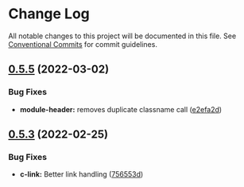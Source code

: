 # Change Log

All notable changes to this project will be documented in this file.
See [Conventional Commits](https://conventionalcommits.org) for commit guidelines.

## [0.5.5](https://github.com/jungvonmatt/wekit/compare/v0.5.4...v0.5.5) (2022-03-02)


### Bug Fixes

* **module-header:** removes duplicate classname call ([e2efa2d](https://github.com/jungvonmatt/wekit/commit/e2efa2d382418954d7c5a1fcc31ad50a91034ff2))





## [0.5.3](https://github.com/jungvonmatt/wekit/compare/v0.5.2...v0.5.3) (2022-02-25)


### Bug Fixes

* **c-link:** Better link handling ([756553d](https://github.com/jungvonmatt/wekit/commit/756553d4b77c3bff33738a56573514dcecdc883e))

